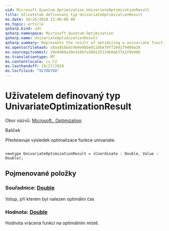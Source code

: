 ```yaml
---
uid: Microsoft.Quantum.Optimization.UnivariateOptimizationResult
title: Uživatelem definovaný typ UnivariateOptimizationResult
ms.date: 10/26/2020 12:00:00 AM
ms.topic: article
qsharp.kind: udt
qsharp.namespace: Microsoft.Quantum.Optimization
qsharp.name: UnivariateOptimizationResult
qsharp.summary: Represents the result of optimizing a univariate function.
ms.openlocfilehash: c8aa91bbdc9e9e9bb4d110b470ff2041f9460a38
ms.sourcegitcommit: 29e0d88a30e4166fa580132124b0eb57e1f0e986
ms.translationtype: MT
ms.contentlocale: cs-CZ
ms.lasthandoff: 10/27/2020
ms.locfileid: "92708788"
---
```

# <a name="univariateoptimizationresult-user-defined-type"></a>Uživatelem definovaný typ UnivariateOptimizationResult

Obor názvů: [Microsoft.. Optimization](xref:Microsoft.Quantum.Optimization)

Balíček [](https://nuget.org/packages/)


Představuje výsledek optimalizace funkce univariate.

```qsharp

newtype UnivariateOptimizationResult = (Coordinate : Double, Value : Double);
```



## <a name="named-items"></a>Pojmenované položky

### <a name="coordinate--double"></a>Souřadnice: [Double](xref:microsoft.quantum.lang-ref.double)

Vstup, při kterém byl nalezen optimální čas
### <a name="value--double"></a>Hodnota: [Double](xref:microsoft.quantum.lang-ref.double)

Hodnota vrácená funkcí na optimálním místě.